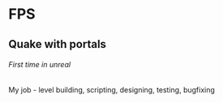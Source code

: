 # FPS
## Quake with portals
###### First time in unreal
My job - level building, scripting, designing, testing, bugfixing
